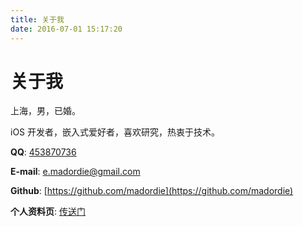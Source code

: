 ```yaml
---
title: 关于我
date: 2016-07-01 15:17:20
---
```

# 关于我

上海，男，已婚。

iOS 开发者，嵌入式爱好者，喜欢研究，热衷于技术。

**QQ**: [453870736](tencent://QQInterLive/?Cmd=2&Uin=495939026)

**E-mail**: [e.madordie@gmail.com](mailto:e.madordie@gmail.com)

**Github**: [https://github.com/madordie](https://github.com/madordie)

**个人资料页**: [传送门](https://madordie.github.io/about-me/)

